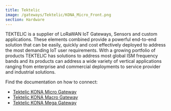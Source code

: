 ```yaml
---
title: Tektelic
image: /gateways/Tektelic/KONA_Micro_Front.png
section: Hardware
---
```


TEKTELIC is a supplier of LoRaWAN IoT Gateways, Sensors and custom applications. These elements combined provide a powerful end-to-end solution that can be easily, quickly and cost effectively deployed to address the most demanding IoT user requirements. With a growing portfolio of products TEKTELIC has solutions to address most global ISM frequency bands and its products can address a wide variety of vertical applications ranging from enterprise and commercial deployments to service provider and industrial solutions.


Find the documentation on how to connect:
- [Tektelic KONA Micro Gateway](https://www.thethingsnetwork.org/docs/gateways/tektelic/micro.html)
- [Tektelic KONA Macro Gateway](https://www.thethingsnetwork.org/docs/gateways/tektelic/macro.html)
- [Tektelic KONA Mega Gateway](https://www.thethingsnetwork.org/docs/gateways/tektelic/mega.html)
